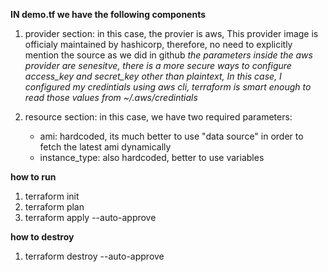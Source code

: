 **IN demo.tf we have the following components**
1. provider section: 
    in this case, the provier is aws, This provider image is officialy maintained by hashicorp, therefore, no need to explicitly mention the source as we did in github
    *the parameters inside the aws provider are senesitve, there is a more secure ways to configure access_key and secret_key other than plaintext, In this case, I configured my credintials using aws cli, terraform is smart enough to read those values from ~/.aws/credintials*

2. resource section: 
    in this case, we have two required parameters: 
    - ami: hardcoded, its much better to use "data source" in order to fetch the latest ami dynamically 
    - instance_type: also hardcoded, better to use variables


**how to run** 
1. terraform init
2. terraform plan 
3. terraform apply --auto-approve

**how to destroy**
1. terraform destroy --auto-approve